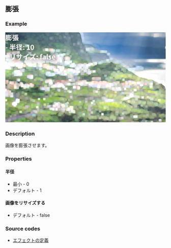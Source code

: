 ## 膨張

### Example

![](https://raw.githubusercontent.com/b-editor/LearnBEditor/main/ja-JP/images/dilate.jpg)

### Description

画像を膨張させます。

### Properties

#### 半径

* 最小 - 0
* デフォルト - 1

#### 画像をリサイズする

* デフォルト - false

### Source codes

* [エフェクトの定義](https://github.com/b-editor/BEditor/blob/main/src/libraries/BEditor.Primitive/Effects/PrimitiveImages/Dilate.cs)